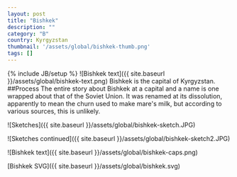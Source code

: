 ```yaml
---
layout: post
title: "Bishkek"
description: ""
category: "B"
country: Kyrgyzstan
thumbnail: '/assets/global/bishkek-thumb.png'
tags: []
---
```

{% include JB/setup %}
![Bishkek text]({{ site.baseurl }}/assets/global/bishkek-text.png)
Bishkek is the capital of Kyrgyzstan.
##Process
The entire story about Bishkek at a capital and a name is one wrapped about that of the Soviet Union. It was renamed at its dissolution, apparently to mean the churn used to make mare's milk, but according to various sources, this is unlikely.

![Sketches]({{ site.baseurl }}/assets/global/bishkek-sketch.JPG)

![Sketches continued]({{ site.baseurl }}/assets/global/bishkek-sketch2.JPG)

![Bishkek text]({{ site.baseurl }}/assets/global/bishkek-caps.png)

[Bishkek SVG]({{ site.baseurl }}/assets/global/bishkek.svg)
